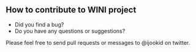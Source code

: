 ## How to contribute to WINI project

* Did you find a bug?
* Do you have any questions or suggestions?

Please feel free to send pull requests or messages to @ijookid on twitter.
